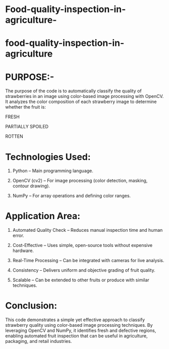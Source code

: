 # Food-quality-inspection-in-agriculture-

# **food-quality-inspection-in-agriculture**

# **PURPOSE:-**

The purpose of the code is to automatically classify the quality of strawberries in an image using color-based image processing with OpenCV. It analyzes the color composition of each strawberry image to determine whether the fruit is:

FRESH

PARTIALLY SPOILED

ROTTEN

# **Technologies Used:**

1. Python – Main programming language.


2. OpenCV (cv2) – For image processing (color detection, masking, contour drawing).


3. NumPy – For array operations and defining color ranges.

# **Application Area:**

1. Automated Quality Check – Reduces manual inspection time and human error.


2. Cost-Effective – Uses simple, open-source tools without expensive hardware.


3. Real-Time Processing – Can be integrated with cameras for live analysis.


4. Consistency – Delivers uniform and objective grading of fruit quality.


5. Scalable – Can be extended to other fruits or produce with similar techniques.




# **Conclusion:**

This code demonstrates a simple yet effective approach to classify strawberry quality using color-based image processing techniques. By leveraging OpenCV and NumPy, it identifies fresh and defective regions, enabling automated fruit inspection that can be useful in agriculture, packaging, and retail industries.
